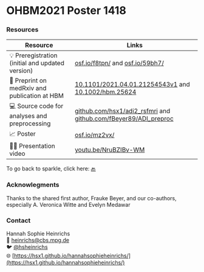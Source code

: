 # OHBM2021 Poster 1418

### Resources

|Resource | Links|
|-------|------|
|:bulb: Preregistration (initial and updated version) | [osf.io/f8tpn/](https://osf.io/f8tpn/) and [osf.io/59bh7/](https://osf.io/59bh7/)|
|:page_with_curl: Preprint on medRxiv and publication at HBM |[10.1101/2021.04.01.21254543v1](https://www.medrxiv.org/content/10.1101/2021.04.01.21254543v1) and [10.1002/hbm.25624](https://doi.org/10.1002/hbm.25624)||
|:computer: Source code for analyses and preprocessing|[github.com/hsx1/adi2_rsfmri](https://github.com/hsx1/adi2_rsfmri) and [github.com/fBeyer89/ADI_preproc](https://github.com/fBeyer89/ADI_preproc)|
|:chart_with_upwards_trend: Poster |[osf.io/mz2vx/](https://osf.io/mz2vx/)|
|:woman_teacher: Presentation video|[youtu.be/NruBZIBv-WM](https://www.youtube.com/watch?v=NruBZIBv-WM)|

To go back to sparkle, click here:
[:back:](https://ohbm.sparkle.space/in/poster1418)
### Acknowlegments

Thanks to the shared first author, Frauke Beyer, and our co-authors, especially A. Veronica Witte and Evelyn Medawar

### Contact

Hannah Sophie Heinrichs  <br>
:e-mail: heinrichs@cbs.mpg.de <br>
:bird: [@hsheinrichs](https://twitter.com/hsheinrichs) <br>
:globe_with_meridians: [https://hsx1.github.io/hannahsophieheinrichs/](https://hsx1.github.io/hannahsophieheinrichs/)
